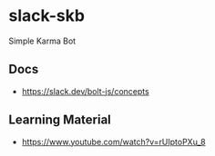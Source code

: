 # slack-skb
Simple Karma Bot

## Docs

 - https://slack.dev/bolt-js/concepts


## Learning Material

 - https://www.youtube.com/watch?v=rUIptoPXu_8
